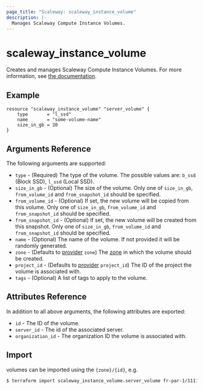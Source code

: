 ```yaml
---
page_title: "Scaleway: scaleway_instance_volume"
description: |-
  Manages Scaleway Compute Instance Volumes.
---
```


# scaleway_instance_volume

Creates and manages Scaleway Compute Instance Volumes.
For more information, see [the documentation](https://developers.scaleway.com/en/products/instance/api/#volumes-7e8a39).

## Example

```hcl
resource "scaleway_instance_volume" "server_volume" {
    type       = "l_ssd"
    name       = "some-volume-name"
    size_in_gb = 20
}
```

## Arguments Reference

The following arguments are supported:

- `type` - (Required) The type of the volume. The possible values are: `b_ssd` (Block SSD), `l_ssd` (Local SSD).
- `size_in_gb` - (Optional) The size of the volume. Only one of `size_in_gb`, `from_volume_id` and `from_snapshot_id` should be specified.
- `from_volume_id` - (Optional) If set, the new volume will be copied from this volume. Only one of `size_in_gb`, `from_volume_id` and `from_snapshot_id` should be specified.
- ``from_snapshot_id`` - (Optional) If set, the new volume will be created from this snapshot. Only one of `size_in_gb`, `from_volume_id` and `from_snapshot_id` should be specified.
- `name` - (Optional) The name of the volume. If not provided it will be randomly generated.
- `zone` - (Defaults to [provider](../index.md#zone) `zone`) The [zone](../guides/regions_and_zones.md#zones) in which the volume should be created.
- `project_id` - (Defaults to [provider](../index.md#project_id) `project_id`) The ID of the project the volume is associated with.
- `tags` - (Optional) A list of tags to apply to the volume.

## Attributes Reference

In addition to all above arguments, the following attributes are exported:

- `id` - The ID of the volume.
- `server_id` - The id of the associated server.
- `organization_id` - The organization ID the volume is associated with.

## Import

volumes can be imported using the `{zone}/{id}`, e.g.

```bash
$ terraform import scaleway_instance_volume.server_volume fr-par-1/11111111-1111-1111-1111-111111111111
```
